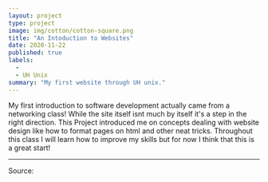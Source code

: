 ```yaml
---
layout: project
type: project
image: img/cotton/cotton-square.png
title: "An Intoduction to Websites"
date: 2020-11-22
published: true
labels:
  - 
  - UH Unix
summary: "My first website through UH unix."
---
```


My first introduction to software development actually came from a networking class! While the site itself isnt much by itself it's a step in the right direction. This Project introduced me on concepts dealing with website design like how to format pages on html and other neat tricks. Throughout this class I will learn how to improve my skills but for now I think that this is a great start!


<hr>

Source: <a href="http://www2.hawaii.edu/~jdiaz7/">

